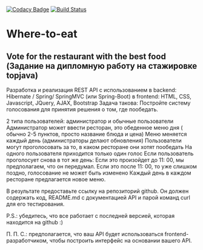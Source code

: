 [![Codacy Badge](https://app.codacy.com/project/badge/Grade/730b8c819b384cc383f02cf00cb249ef)](https://www.codacy.com/gh/ValentinJD/Where-to-eat/dashboard?utm_source=github.com&amp;utm_medium=referral&amp;utm_content=ValentinJD/Where-to-eat&amp;utm_campaign=Badge_Grade)
[![Build Status](https://travis-ci.com/ValentinJD/topjava.svg?branch=master)](https://travis-ci.com/ValentinJD/topjava.svg)

# Where-to-eat

Vote for the restaurant with the best food (Задание на дипломную работу на стажировке topjava)
-
Разработка и реализация REST API с использованием в backend: Hibernate / Spring/ SpringMVC  (или Spring-Boot)
в frontend: HTML, CSS, Javascript, JQuery, AJAX, Bootstrap Задача такова:
Постройте систему голосования для принятия решения о том, где пообедать.

2 типа пользователей: администратор и обычные пользователи Администратор может ввести ресторан, это обеденное меню дня (
обычно 2-5 пунктов, просто название блюда и цена)
Меню меняется каждый день (администраторы делают обновления)
Пользователи могут проголосовать за то, в каком ресторане они хотят пообедать На одного пользователя приходится только
один голос Если пользователь проголосует снова в тот же день:
Если это произойдет до 11: 00, мы предполагаем, что он передумал. Если это после 11: 00, то уже слишком поздно,
голосование не может быть изменено Каждый день в каждом ресторане предлагается новое меню.

В результате предоставьте ссылку на репозиторий github. Он должен содержать код, README.md с документацией API и парой
команд curl для его тестирования.

P.S.: убедитесь, что все работает с последней версией, которая находится на github :)

П. П. С.: предполагается, что ваш API будет использоваться frontend-разработчиком, чтобы построить интерфейс на
основании вашего API.
